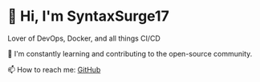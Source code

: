 # 👋 Hi, I'm SyntaxSurge17

Lover of DevOps, Docker, and all things CI/CD

🌱 I'm constantly learning and contributing to the open-source community.

📫 How to reach me: [GitHub](https://github.com/SyntaxSurge17)
